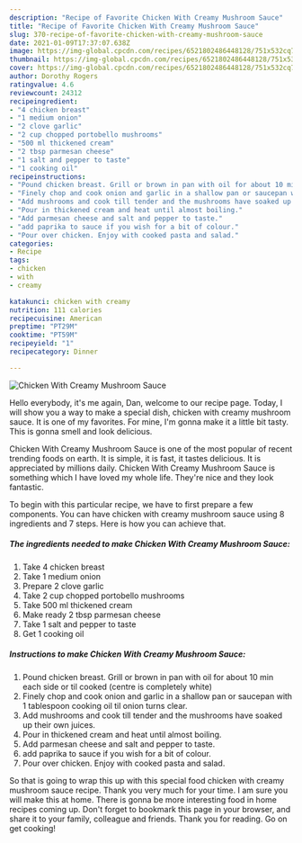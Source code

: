 ```yaml
---
description: "Recipe of Favorite Chicken With Creamy Mushroom Sauce"
title: "Recipe of Favorite Chicken With Creamy Mushroom Sauce"
slug: 370-recipe-of-favorite-chicken-with-creamy-mushroom-sauce
date: 2021-01-09T17:37:07.638Z
image: https://img-global.cpcdn.com/recipes/6521802486448128/751x532cq70/chicken-with-creamy-mushroom-sauce-recipe-main-photo.jpg
thumbnail: https://img-global.cpcdn.com/recipes/6521802486448128/751x532cq70/chicken-with-creamy-mushroom-sauce-recipe-main-photo.jpg
cover: https://img-global.cpcdn.com/recipes/6521802486448128/751x532cq70/chicken-with-creamy-mushroom-sauce-recipe-main-photo.jpg
author: Dorothy Rogers
ratingvalue: 4.6
reviewcount: 24312
recipeingredient:
- "4 chicken breast"
- "1 medium onion"
- "2 clove garlic"
- "2 cup chopped portobello mushrooms"
- "500 ml thickened cream"
- "2 tbsp parmesan cheese"
- "1 salt and pepper to taste"
- "1 cooking oil"
recipeinstructions:
- "Pound chicken breast. Grill or brown in pan with oil for about 10 min each side or til cooked (centre is completely white)"
- "Finely chop and cook onion and garlic in a shallow pan or saucepan with 1 tablespoon cooking oil til onion turns clear."
- "Add mushrooms and cook till tender and the mushrooms have soaked up their own juices."
- "Pour in thickened cream and heat until almost boiling."
- "Add parmesan cheese and salt and pepper to taste."
- "add paprika to sauce if you wish for a bit of colour."
- "Pour over chicken. Enjoy with cooked pasta and salad."
categories:
- Recipe
tags:
- chicken
- with
- creamy

katakunci: chicken with creamy 
nutrition: 111 calories
recipecuisine: American
preptime: "PT29M"
cooktime: "PT59M"
recipeyield: "1"
recipecategory: Dinner

---
```



![Chicken With Creamy Mushroom Sauce](https://img-global.cpcdn.com/recipes/6521802486448128/751x532cq70/chicken-with-creamy-mushroom-sauce-recipe-main-photo.jpg)

Hello everybody, it's me again, Dan, welcome to our recipe page. Today, I will show you a way to make a special dish, chicken with creamy mushroom sauce. It is one of my favorites. For mine, I'm gonna make it a little bit tasty. This is gonna smell and look delicious.

Chicken With Creamy Mushroom Sauce is one of the most popular of recent trending foods on earth. It is simple, it is fast, it tastes delicious. It is appreciated by millions daily. Chicken With Creamy Mushroom Sauce is something which I have loved my whole life. They're nice and they look fantastic.




To begin with this particular recipe, we have to first prepare a few components. You can have chicken with creamy mushroom sauce using 8 ingredients and 7 steps. Here is how you can achieve that.

<!--inarticleads1-->

##### The ingredients needed to make Chicken With Creamy Mushroom Sauce:

1. Take 4 chicken breast
1. Take 1 medium onion
1. Prepare 2 clove garlic
1. Take 2 cup chopped portobello mushrooms
1. Take 500 ml thickened cream
1. Make ready 2 tbsp parmesan cheese
1. Take 1 salt and pepper to taste
1. Get 1 cooking oil




<!--inarticleads2-->

##### Instructions to make Chicken With Creamy Mushroom Sauce:

1. Pound chicken breast. Grill or brown in pan with oil for about 10 min each side or til cooked (centre is completely white)
1. Finely chop and cook onion and garlic in a shallow pan or saucepan with 1 tablespoon cooking oil til onion turns clear.
1. Add mushrooms and cook till tender and the mushrooms have soaked up their own juices.
1. Pour in thickened cream and heat until almost boiling.
1. Add parmesan cheese and salt and pepper to taste.
1. add paprika to sauce if you wish for a bit of colour.
1. Pour over chicken. Enjoy with cooked pasta and salad.




So that is going to wrap this up with this special food chicken with creamy mushroom sauce recipe. Thank you very much for your time. I am sure you will make this at home. There is gonna be more interesting food in home recipes coming up. Don't forget to bookmark this page in your browser, and share it to your family, colleague and friends. Thank you for reading. Go on get cooking!

